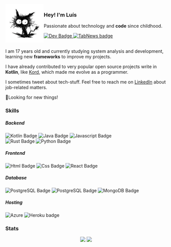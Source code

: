 <img align="left" src="img/cat-sticker.png" width="120">
<h3>Hey! I'm Luís</h3>
<p>Passionate about technology and <b>code</b> since childhood.</p>
<div id="badges">
  <a href="https://dev.to/baskerbyte">
    <img src="https://img.shields.io/badge/dev.to-0A0A0A?style=for-the-badge&logo=devdotto&logoColor=white" alt="Dev Badge"/>
  </a>
  <a href="https://www.tabnews.com.br/baskerbyte">
    <img src="https://img.shields.io/badge/TabNews-0A0A0A?style=for-the-badge&logoColor=white" alt="TabNews badge">
  </a>
</div>
<br>

<p>I am 17 years old and currently studying system analysis and development, learning new <b>frameworks</b> to improve my projects.</p>
<p>I have already contributed to very popular open source projects write in <b>Kotlin</b>, like <a href="https://github.com/kordlib/kord">Kord</a>, which made me evolve as a programmer.</p>
<p>I sometimes tweet about tech-stuff. Feel free to reach me on <a href="https://www.linkedin.com/in/baskerbyte/">LinkedIn</a> about job-related matters.</p>
<p>🌟Looking for new things!</p>
<h3>Skills</h3>
<h5>Backend</h5>
<div>
  <a>
    <img src="https://img.shields.io/badge/Kotlin-0095D5?&style=for-the-badge&logo=kotlin&logoColor=white" alt="Kotlin Badge"/>
  </a>
  <a>
    <img src="https://img.shields.io/badge/Java-ED8B00?style=for-the-badge&logo=openjdk&logoColor=white" alt="Java Badge"/>
  </a>
  <a>
    <img src="https://img.shields.io/badge/JavaScript-323330?style=for-the-badge&logo=javascript&logoColor=F7DF1E" alt="Javascript Badge"/>
  </a>
  <br>
  <a>
    <img src="https://img.shields.io/badge/Rust-000000?style=for-the-badge&logo=rust&logoColor=white" alt="Rust Badge"/>
  </a>
  <a>
    <img src="https://img.shields.io/badge/Python-3776AB?style=for-the-badge&logo=python&logoColor=white" alt="Python Badge">
  </a>
</div>
<h5>Frontend</h5>
<div>
  <a>
    <img src="https://img.shields.io/badge/HTML5-E34F26?style=for-the-badge&logo=html5&logoColor=white" alt="Html Badge">
  </a>
  <a>
    <img src="https://img.shields.io/badge/CSS3-1572B6?style=for-the-badge&logo=css3&logoColor=white" alt="Css Badge">
  </a>
  <a>
    <img src="https://img.shields.io/badge/React-20232A?style=for-the-badge&logo=react&logoColor=61DAFB" alt="React Badge">
  </a>
</div>
<h5>Database</h5>
<div>
  <a>
    <img src="https://img.shields.io/badge/SQLite-07405E?style=for-the-badge&logo=sqlite&logoColor=white" alt="PostgreSQL Badge"/>
  </a>
  <a>
    <img src="https://img.shields.io/badge/PostgreSQL-316192?style=for-the-badge&logo=postgresql&logoColor=white" alt="PostgreSQL Badge"/>
  </a>
  <a>
    <img src="https://img.shields.io/badge/MongoDB-4EA94B?style=for-the-badge&logo=mongodb&logoColor=white" alt="MongoDB Badge"/>
  </a>
</div>
<h5>Hosting</h5>
<div>
  <a>
    <img src="https://img.shields.io/badge/Azure-0089D6?style=for-the-badge&logo=microsoft-azure&logoColor=white" alt="Azure">
  </a>
  <a>
    <img src="https://img.shields.io/badge/Heroku-430098?style=for-the-badge&logo=heroku&logoColor=white" alt="Heroku badge">
  </a>
</div>

<h3>Stats</h3>
<div id="stats" align="center">
  <img src="https://github-readme-stats.vercel.app/api?username=baskerbyte&show_icons=true&theme=dark#gh-dark-mode-only"/>
  <img src="https://github-readme-stats.vercel.app/api/top-langs/?username=baskerbyte&layout=compact&theme=dark#gh-dark-mode-only"/>
</div>
